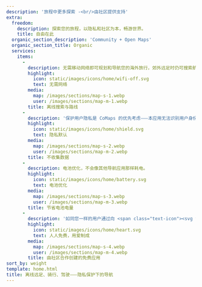 ```yaml
---
description: '旅程中更多探索 -<br/>由社区提供支持'
extra:
  freedom:
    description: 探索您的旅程，以隐私和社区为本，畅游世界。
    title: 自由在此
  organic_section_description: 'Community + Open Maps'
  organic_section_title: Organic
  services:
    items:
      - 
        description: 无需移动网络即可规划和导航您的海外旅行，郊外远足时仍可搜索航点。
        highlight:
          icon: static/images/icons/home/wifi-off.svg
          text: 无需网络
        media:
          map: /images/sections/map-s-1.webp
          user: /images/sections/map-m-1.webp
        title: 离线搜索与路线
      - 
        description: '保护用户隐私是 CoMaps 的优先考虑⸺本应用无法识别用户身份、无法跟踪用户活动，也无法收集个人信息。'
        highlight:
          icon: static/images/icons/home/shield.svg
          text: 隐私默认
        media:
          map: /images/sections/map-s-2.webp
          user: /images/sections/map-m-2.webp
        title: 不收集数据
      - 
        description: 电池优化，不会像其他导航应用那样耗电。
        highlight:
          icon: static/images/icons/home/battery.svg
          text: 电池优化
        media:
          map: /images/sections/map-s-3.webp
          user: /images/sections/map-m-3.webp
        title: 节省电池电量
      - 
        description: '如同您一样的用户通过向 <span class="text-icon"><svg viewBox="0 0 19 19"><use href="#icon-open-street-map"></use></svg> [OpenStreetMap](https://openstreetmap.org)</span> 添加地点、测试功能并提供反馈、无私地在 Codeberg 上的开源社区里贡献自己的编程技能，协力开发了 CoMaps。'
        highlight:
          icon: static/images/icons/home/heart.svg
          text: 人人免费，用爱制成
        media:
          map: /images/sections/map-s-4.webp
          user: /images/sections/map-m-4.webp
        title: 由社区合作创建的免费应用
sort_by: weight
template: home.html
title: 离线远足、骑行、驾驶⸺隐私保护下的导航
---
```

